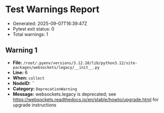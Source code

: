 # Test Warnings Report

- Generated: 2025-09-07T16:39:47Z
- Pytest exit status: 0
- Total warnings: 1

## Warning 1
- **File:** `/root/.pyenv/versions/3.12.10/lib/python3.12/site-packages/websockets/legacy/__init__.py`
- **Line:** 6
- **When:** `collect`
- **NodeID:** ``
- **Category:** `DeprecationWarning`
- **Message:** websockets.legacy is deprecated; see https://websockets.readthedocs.io/en/stable/howto/upgrade.html for upgrade instructions
